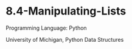# 8.4-Manipulating-Lists

Programming Language: Python

University of Michigan, Python Data Structures
